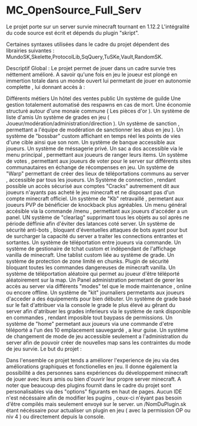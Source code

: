 # MC_OpenSource_Full_Serv

Le projet porte sur un server survie minecraft tournant en 1.12.2 L'intégralité du code source est écrit et dépends du plugin "skript".

Certaines syntaxes utilisées dans le cadre du projet dépendent des librairies suivantes : MundoSK,Skelette,ProtocolLib,SqQuery,TuSKe,Vault,RandomSK.


Descriptif Global :
Le projet permet de jouer dans un cadre survie tres néttement amélioré. A savoir qu'une fois en jeu le joueur est plongé en immertion totale dans un monde ouvert lui permetant de jouer en autonomie complette , lui donnant accès à :

Différents métiers
Un hôtel des ventes public
Un système de guilde
Une gestion totalement automatisé des respawns en cas de mort.
Une économie structuré autour d'une monaie commune ( Les pièces d'or ).
Un système de liste d'amis
Un système de grades en jeu ( Joueur/modération/administration/direction ).
Un système de sanction , permettant a l'équipe de modération de sanctionner les abus en jeu ).
Un système de "bossbar" custom affichant en temps réel les points de vies d'une cible ainsi que son nom.
Un système de banque accessible aux joueurs.
Un système de méssagerie privé.
Un sac a dos accessible via le menu principal , permettant aux joueurs de ranger leurs items.
Un système de votes , permettant aux joueurs de voter pour le server sur différents sites communautaires en échange de récompenses en jeu.
Un système de "Warp" permettant de créer des lieux de téléportations communs au server , accessible par tous les joueurs.
Un Système de connection , rendant possible un accès sécurisé aux comptes "Cracks" autremement dit aux joueurs n'ayants pas acheté le jeu minecraft et ne disposant pas d'un compte minecraft officiel.
Un système de "Kb" retravaillé , permetant aux joueurs PVP de bénéficier de knockback plus agréables.
Un menu général accésible via la commande /menu , permettant aux joueurs d'accéder a un panel.
UN système de "clearlag" supprimant tous les objets au sol après ne période déffinie afin d'éviter des latances coté server.
Un système de sécurité anti-bots , bloquant d'éventuelles attaques de bots ayant pour but de surcharger la capacité du server a traiter les connections entrantes et sortantes.
Un système de téléportation entre joueurs via commande.
Un système de gestionaire de tchat custom et indépendant de l'affichage vanilla de minecraft.
Une tablist custom liée au système de grade.
Un système de protection de zone limité en chunks.
Plugin de sécurité bloquant toutes les commandes dangereuses de minecraft vanilla.
Un système de téléportation aléatoire qui permet au joueur d'être téléporté aléatoirement sur la map.
Un Panel administration permetant de gerer les accès au server via différents "modes" tel que le mode maintenance , online ou encore offline.
Un système de "kit" journaliers permetants aux joueurs d'acceder a des équipements pour bien débuter.
Un système de grade basé sur le fait d'attribuer via la console le grade le plus élevé au gêrant du server afin d'atribuer les grades inferieurs via le système de rank disponible en commandes , rendant imposible tout baypass de permissions.
Un système de "home" permetant aux joueurs via une commande d'etre téléporté a l'un des 10 emplacement sauvegardé , a leur guise.
Un système de changement de mode de jeu accessible seulement a l'administration du server afin de pouvoir créer de nouvelles map sans les contraintes du mode de jeu survie.
Le but du projet :

Dans l'ensemble ce projet tends a améliorer l'experience de jeu via des améliorations graphiques et fonctionelles en jeu. Il donne également la possibilité a des personnes sans expériences du développement minecraft de jouer avec leurs amis ou bien d'ouvrir leur propre server minecraft. A noter que beaucoup des plugins fournit dans le cadre du projet sont personalisables via des "options" figurants en haut de pages. Aucun IDE n'est nécéssaire afin de modifier les pugins , ceux-ci n'éyant pas besoin d'être compilés mais seulement envoyé sur le server. un /NomDuPlugin.sk étant nécéssaire pour actualiser un plugin en jeu ( avec la permission OP ou niv 4 ) ou directement depuis la console.
